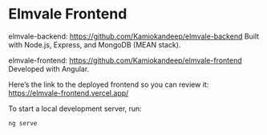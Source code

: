 # Elmvale Frontend

elmvale-backend: https://github.com/Kamiokandeep/elmvale-backend
Built with Node.js, Express, and MongoDB (MEAN stack).

elmvale-frontend: https://github.com/Kamiokandeep/elmvale-frontend
Developed with Angular.

Here’s the link to the deployed frontend so you can review it:
https://elmvale-frontend.vercel.app/

To start a local development server, run:

```bash
ng serve
```